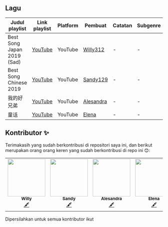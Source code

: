 ## Lagu

| Judul playlist | Link playlist | Platform | Pembuat | Catatan | Subgenre |
| -------------- | ------------- | -------- | ------- | ------- | -------- |
| Best Song Japan 2019 (Sad) | [YouTube](https://www.youtube.com/watch?v=UIyL1jI7Xwc) | YouTube | [Willy312](https://github.com/willy312) | - | - |
| Best Song Chinese 2019 | [YouTube](https://www.youtube.com/watch?v=lcTsV7dsKr8) | YouTube | [Sandy129](https://github.com/sandy129) | - | - |
| 我的好兄弟 | [YouTube](https://www.youtube.com/watch?v=78OOJoC0Otc) | YouTube | [Alesandra](https://github.com/alesandrar) | - | - |
| 童话 | [YouTube](https://www.youtube.com/watch?v=IBTmypxD2mU) | YouTube | [Elena](https://github.com/marderlena) | - | - |



## Kontributor ✨

Terimakasih yang sudah berkontribusi di repositori saya ini, dan berikut merupakan orang orang keren yang sudah berkontribusi di repo ini 😊:

<table>
  <tr>
<td align="center"><a href="https://github.com/willy312"><img src="https://avatars1.githubusercontent.com/u/72329968?s=96&v=4" width="120px;" alt=""/><br /><sub><b>Willy</b></sub></a><br /><a href="#content-Willy" title="Content">🖋</a></td>
    <td align="center"><a href="https://github.com/sandy129"><img src="https://avatars1.githubusercontent.com/u/72330007?s=120&v=4" width="120px;" alt=""/><br /><sub><b>Sandy</b></sub></a><br /><a href="#content-sandy129" title="Content">🖋</a></td>
    <td align="center"><a href="https://github.com/alesandrar"><img src="https://avatars1.githubusercontent.com/u/72330104?s=120&v=4" width="120px;" alt=""/><br /><sub><b>Alesandra</b></sub></a><br /><a href="#content-alesandrar" title="Content">🖋</a></td>
     <td align="center"><a href="https://github.com/manderlena"><img src="https://avatars3.githubusercontent.com/u/72330130?s=120&v=4" width="120px;" alt=""/><br /><sub><b>Elena</b></sub></a><br /><a href="#content-marderlena" title="Content">🖋</a></td>
  </tr>
</table>

Dipersilahkan untuk semua kontributor ikut

